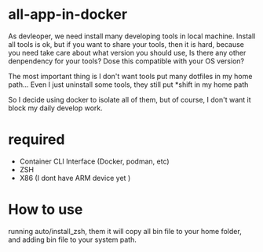# all-app-in-docker

As devleoper, we need install many developing tools in local machine.
Install all tools is ok, but if you want to share your tools, then it is hard, because you need take care about what version you should use, Is there any other denpendency for your tools? Dose this compatible with your OS version?

The most important thing is I don't want tools put many dotfiles in my home path...
Even I just uninstall some tools, they still put \*shift in my home path

So I decide using docker to isolate all of them, but of course, I don't want it block my daily develop work.

# required

- Container CLI Interface (Docker, podman, etc)
- ZSH
- X86 (I dont have ARM device yet )

# How to use

running auto/install_zsh, them it will copy all bin file to your home folder, and adding bin file to your system path.
